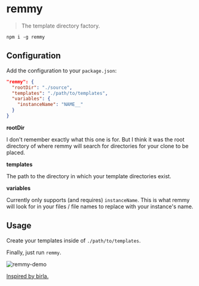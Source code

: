 # remmy

> The template directory factory.

`npm i -g remmy`

## Configuration

Add the configuration to your `package.json`:

```json
"remmy": {
  "rootDir": "./source",
  "templates": "./path/to/templates",
  "variables": {
    "instanceName": "NAME__"
  }
}
```

**rootDir**

I don't remember exactly what this one is for. But I think it was the root directory of where remmy will search for directories for your clone to be placed.

**templates**

The path to the directory in which your template directories exist.

**variables**

Currently only supports (and requires) `instanceName`. This is what remmy will look for in your files / file names to replace with your instance's name.

## Usage

Create your templates inside of `./path/to/templates`.

Finally, just run `remmy`.

![remmy-demo](https://user-images.githubusercontent.com/19484365/41815765-cd59d590-7739-11e8-9600-f1c0705772aa.gif)

[Inspired by birla.](https://github.com/itaditya/birla)

